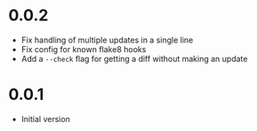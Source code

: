 # 0.0.2

- Fix handling of multiple updates in a single line
- Fix config for known flake8 hooks
- Add a `--check` flag for getting a diff without making an update

# 0.0.1

- Initial version
